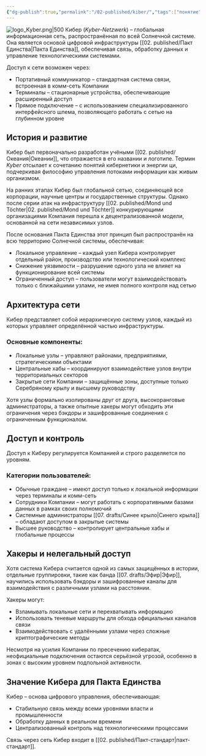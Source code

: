 ```yaml
---
{"dg-publish":true,"permalink":"/02-published/kiber/","tags":["понятие"]}
---
```


![logo_Kyber.png|500](/img/user/09.%20files/logo_Kyber.png)
Кибер (*Kyber-Netzwerk*) – глобальная информационная сеть, распространённая по всей Солнечной системе. Она является основой цифровой инфраструктуры [[02. published/Пакт Единства\|Пакта Единства]], обеспечивая связь, обработку данных и управление технологическими системами.

Доступ к сети возможен через:

- Портативный коммуникатор – стандартная система связи, встроенная в комм-сеть Компании
- Терминалы – стационарные устройства, обеспечивающие расширенный доступ
- Прямое подключение – с использованием специализированного интерфейсного шлема, позволяющего работать с сетью на глубинном уровне

## История и развитие

Кибер был первоначально разработан учёными [[02. published/Океания\|Океании]], что отражается в его названии и логотипе. Термин *Kyber* отсылает к сочетанию понятий кибернетики и энергии ци, подчеркивая философию управления потоками информации как живым организмом.

На ранних этапах Кибер был глобальной сетью, соединяющей все корпорации, научные центры и государственные структуры. Однако после серии атак на инфраструктуру [[02. published/Mond und Töchter\|02. published/Mond und Töchter]] конкурирующими организациями Компания перешла к децентрализованной модели, основанной на сети независимых узлов.

После основания Пакта Единства этот принцип был распространён на всю территорию Солнечной системы, обеспечивая:

- Локальное управление – каждый узел Кибера контролирует отдельный район, производство или технологический комплекс
- Снижение уязвимости – разрушение одного узла не влияет на функционирование всей системы
- Ограниченный доступ – пользователи могут взаимодействовать только с ближайшими узлами, не имея полного контроля над сетью

## Архитектура сети
Кибер представляет собой иерархическую систему узлов, каждый из которых управляет определённой частью инфраструктуры.
### Основные компоненты:
- Локальные узлы – управляют районами, предприятиями, стратегическими объектами
- Центральные хабы – координируют взаимодействие узлов внутри территориальных секторов
- Закрытые сети Компании – защищённые зоны, доступные только Серебряному крылу и высшему руководству

Хотя узлы формально изолированы друг от друга, высокоранговые администраторы, а также опытные хакеры могут обходить эти ограничения через бэкдоры и зашифрованные соединения с ограниченным функционалом.

## Доступ и контроль

Доступ к Киберу регулируется Компанией и строго разделяется по уровням.
### Категории пользователей:
- Обычные граждане – имеют доступ только к локальной информации через терминалы и комм-сеть
- Сотрудники Компании – могут работать с корпоративными базами данных в рамках своих полномочий
- Системные администраторы [[07. drafts/Синее крыло\|Синего крыла]] – обладают  доступом в закрытые системы
- Высшее руководство – контролирует центральные хабы и глобальные процессы

## Хакеры и нелегальный доступ
Хотя система Кибера считается одной из самых защищённых в истории, отдельные группировки, такие как банда [[07. drafts/Эфир\|Эфир]], научились использовать бэкдоры и зашифрованные каналы для взаимодействия с различными узлами на расстоянии.

Хакеры могут:
- Взламывать локальные сети и перехватывать информацию
- Использовать теневые маршруты для обхода официальных каналов связи
- Взаимодействовать с удалёнными узлами через сложные криптографические методы

Несмотря на усилия Компании по пресечению кибератак, неофициальные подключения остаются серьёзной угрозой, особенно в зонах с высоким уровнем подпольной активности.

## Значение Кибера для Пакта Единства
Кибер – основа цифрового управления, обеспечивающая:

- Стабильную связь между всеми уровнями власти и промышленности
- Обработку данных в реальном времени
- Централизованный контроль над технологическими процессами

Связь через сеть Кибер входит в [[02. published/Пакт-стандарт\|пакт-стандарт]].